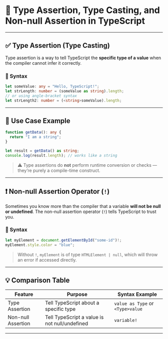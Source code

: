 
# 🧠 Type Assertion, Type Casting, and Non-null Assertion in TypeScript

---

## ✅ Type Assertion (Type Casting)

Type assertion is a way to tell TypeScript the **specific type of a value** when the compiler cannot infer it correctly.

### 🔹 Syntax
```ts
let someValue: any = "Hello, TypeScript!";
let strLength: number = (someValue as string).length;
// or using angle-bracket syntax
let strLength2: number = (<string>someValue).length;
```

---

## 🔁 Use Case Example

```ts
function getData(): any {
  return "I am a string";
}

let result = getData() as string;
console.log(result.length); // works like a string
```

> ⚠️ Type assertions do **not** perform runtime conversion or checks — they’re purely a compile-time construct.

---

## ❗️ Non-null Assertion Operator (`!`)

Sometimes you know more than the compiler that a variable **will not be null or undefined**. The non-null assertion operator (`!`) tells TypeScript to trust you.

### 🔹 Syntax

```ts
let myElement = document.getElementById("some-id")!;
myElement.style.color = "blue";
```

> Without `!`, `myElement` is of type `HTMLElement | null`, which will throw an error if accessed directly.

---

## 💡 Comparison Table

| Feature                | Purpose                                              | Syntax Example                 |
|------------------------|------------------------------------------------------|--------------------------------|
| Type Assertion         | Tell TypeScript about a specific type               | `value as Type` or `<Type>value` |
| Non-null Assertion     | Tell TypeScript a value is not null/undefined       | `variable!`                    |

---
